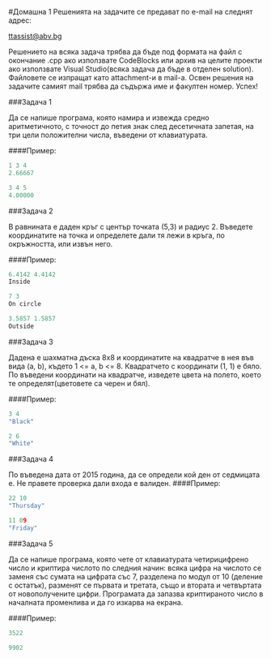 #Домашна 1
Решенията на задачите се предават по e-mail на следнят адрес:

ttassist@abv.bg

Решението на всяка задача трябва да бъде под формата на файл с окончание .cpp ако използвате CodeBlocks или архив на целите проекти ако използвате Visual Studio(всяка задача да бъде в отделен solution). Файловете се изпращат като attachment-и в mail-a. Освен решения на задачите самият mail трябва да съдържа име и факултен номер. Успех!


###Задача 1

Да се напише програма, която намира и извежда средно аритметичното, с точност до петия знак след десетичната запетая, на три цели положителни числа, въведени от клавиатурата.

####Пример:
```C++
1 3 4
2.66667

3 4 5
4.00000
```

###Задача 2

В равнината е даден кръг с център точката (5,3) и радиус 2. Въведете координатите на точка и определете дали тя лежи в кръга, по окръжността, или извън него.

####Пример:
```C++
6.4142 4.4142
Inside

7 3
On circle

3.5857 1.5857
Outside
```

###Задача 3

Дадена е шахматна дъска 8х8 и координатите на квадратче в нея във вида (a, b), където 1 <= а, b <= 8. Квадратчето с координати (1, 1) е бяло. По въведени координати на квадратче, изведете цвета на полето, което те определят(цветовете са черен и бял).

####Пример:
```C++
3 4 
"Black"

2 6
"White"
```
###Задача 4

По въведена дата от 2015 година, да се определи кой ден от седмицата е. Не правете проверка дали входа е валиден.
####Пример:
```C++
22 10 
"Thursday"

11 09
"Friday"
```

###Задача 5

Да се напише програма, която чете от клавиатурата четирицифрено число и криптира числото по следния начин: всяка цифра на числото сe заменя със сумата на цифрата със 7, разделена по модул от 10 (деление с остатък), разменят се първата и третата, също и втората и четвъртата от новополучените цифри. Програмата да запазва криптираното число в началната променлива и да го изкарва на екрана.

####Пример:
```C++
3522

9902
```
